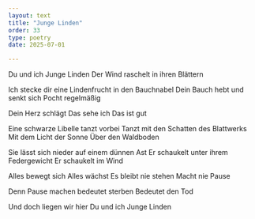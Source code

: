 ```yaml
---
layout: text
title: "Junge Linden"
order: 33
type: poetry
date: 2025-07-01

---
```


Du und ich
Junge Linden
Der Wind raschelt in ihren Blättern

Ich stecke dir eine Lindenfrucht in den Bauchnabel
Dein Bauch hebt und senkt sich
Pocht regelmäßig

Dein Herz schlägt
Das sehe ich
Das ist gut

Eine schwarze Libelle tanzt vorbei
Tanzt mit den Schatten des Blattwerks
Mit dem Licht der Sonne
Über den Waldboden

Sie lässt sich nieder auf einem dünnen Ast
Er schaukelt unter ihrem Federgewicht
Er schaukelt im Wind

Alles bewegt sich
Alles wächst
Es bleibt nie stehen
Macht nie Pause

Denn Pause machen bedeutet sterben
Bedeutet den Tod

Und doch liegen wir hier
Du und ich
Junge Linden
